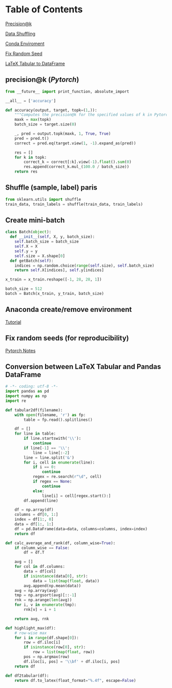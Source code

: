 Table of Contents
=================
[Precision@k](#precision)

[Data Shuffling](#shuffle)

[Conda Enviroment](#condaenv)

[Fix Random Seed](#randseed)

[LaTeX Tabular to DataFrame](#table2df)


## precision@k  (*Pytorch*)<a name="precision"></a>

```python
from __future__ import print_function, absolute_import

__all__ = ['accuracy']

def accuracy(output, target, topk=(1,)):
    """Computes the precision@k for the specified values of k in Pytorch"""
    maxk = max(topk)
    batch_size = target.size(0)

    _, pred = output.topk(maxk, 1, True, True)
    pred = pred.t()
    correct = pred.eq(target.view(1, -1).expand_as(pred))

    res = []
    for k in topk:
        correct_k = correct[:k].view(-1).float().sum(0)
        res.append(correct_k.mul_(100.0 / batch_size))
    return res
```

## Shuffle (sample, label) paris<a name="shuffle"></a>
```python
from sklearn.utils import shuffle
train_data, train_labels = shuffle(train_data, train_labels)
```


## Create mini-batch
```python
class Batch(object):
  def __init__(self, X, y, batch_size):
    self.batch_size = batch_size
    self.X = X
    self.y = y
    self.size = X.shape[0]
  def getBatch(self):
    indices = np.random.choice(range(self.size), self.batch_size)
    return self.X[indices], self.y[indices]

x_train = x_train.reshape([-1, 28, 28, 1])

batch_size = 512
batch = Batch(x_train, y_train, batch_size)
```

## Anaconda create/remove environment<a name="condaenv"></a>
[Tutorial](https://uoa-eresearch.github.io/eresearch-cookbook/recipe/2014/11/20/conda/)

## Fix random seeds (for reproducibility)<a name="randseed"></a>
[Pytorch Notes](https://pytorch.org/docs/stable/notes/randomness.html)

## Conversion between LaTeX Tabular and Pandas DataFrame<a name="table2df"></a>
```python
# -*- coding: utf-8 -*-
import pandas as pd
import numpy as np
import re

def tabular2df(filename):
    with open(filename, 'r') as fp:
        table = fp.read().splitlines()

    df = []
    for line in table:
        if line.startswith('\\'):
            continue
        if line[-1] == '\\':
            line = line[:-2]
        line = line.split('&')
        for i, cell in enumerate(line):
            if i == 0:
                continue
            regex = re.search(r"\d", cell)
            if regex == None:
                continue
            else:
                line[i] = cell[regex.start():]
        df.append(line)

    df = np.array(df)
    columns = df[0, 1:]
    index = df[1:, 0]
    data = df[1:, 1:]
    df = pd.DataFrame(data=data, columns=columns, index=index)
    return df

def calc_average_and_rank(df, column_wise=True):
    if column_wise == False:
        df = df.T

    avg = []
    for col in df.columns:
        data = df[col]
        if isinstance(data[0], str):
            data = list(map(float, data))
        avg.append(np.mean(data))
    avg = np.array(avg)
    tmp = np.argsort(avg)[::-1]
    rnk = np.arange(len(avg))
    for i, v in enumerate(tmp):
        rnk[v] = i + 1

    return avg, rnk

def highlight_max(df):
    # row-wise max
    for i in range(df.shape[0]):
        row = df.iloc[i]
        if isinstance(row[0], str):
            row = list(map(float, row))
        pos = np.argmax(row)
        df.iloc[i, pos] = '\\bf' + df.iloc[i, pos]
    return df

def df2tabular(df):
    return df.to_latex(float_format="%.4f", escape=False)
```
